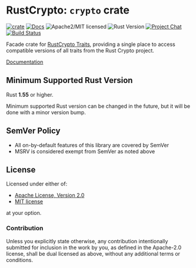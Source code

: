 # RustCrypto: `crypto` crate

[![crate][crate-image]][crate-link]
[![Docs][docs-image]][docs-link]
![Apache2/MIT licensed][license-image]
![Rust Version][rustc-image]
[![Project Chat][chat-image]][chat-link]
[![Build Status][build-image]][build-link]

Facade crate for [RustCrypto Traits][1], providing a single place to
access compatible versions of all traits from the Rust Crypto project.

[Documentation][docs-link]

## Minimum Supported Rust Version

Rust **1.55** or higher.

Minimum supported Rust version can be changed in the future, but it will be
done with a minor version bump.

## SemVer Policy

- All on-by-default features of this library are covered by SemVer
- MSRV is considered exempt from SemVer as noted above

## License

Licensed under either of:

 * [Apache License, Version 2.0](http://www.apache.org/licenses/LICENSE-2.0)
 * [MIT license](http://opensource.org/licenses/MIT)

at your option.

### Contribution

Unless you explicitly state otherwise, any contribution intentionally submitted
for inclusion in the work by you, as defined in the Apache-2.0 license, shall be
dual licensed as above, without any additional terms or conditions.

[//]: # (badges)

[crate-image]: https://img.shields.io/crates/v/crypto.svg
[crate-link]: https://crates.io/crates/crypto
[docs-image]: https://docs.rs/crypto/badge.svg
[docs-link]: https://docs.rs/crypto/
[license-image]: https://img.shields.io/badge/license-Apache2.0/MIT-blue.svg
[rustc-image]: https://img.shields.io/badge/rustc-1.55+-blue.svg
[chat-image]: https://img.shields.io/badge/zulip-join_chat-blue.svg
[chat-link]: https://rustcrypto.zulipchat.com/#narrow/stream/260050-Traits
[build-image]: https://github.com/RustCrypto/traits/workflows/crypto/badge.svg?branch=master&event=push
[build-link]: https://github.com/RustCrypto/traits/actions?query=workflow:crypto

[//]: # (footnotes)

[1]: https://github.com/RustCrypto/traits
